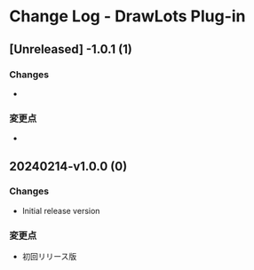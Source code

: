# Change Log - DrawLots Plug-in

## [Unreleased] -1.0.1 (1)
### Changes
*
### 変更点
*

## 20240214-v1.0.0 (0)
### Changes
* Initial release version
### 変更点
* 初回リリース版
